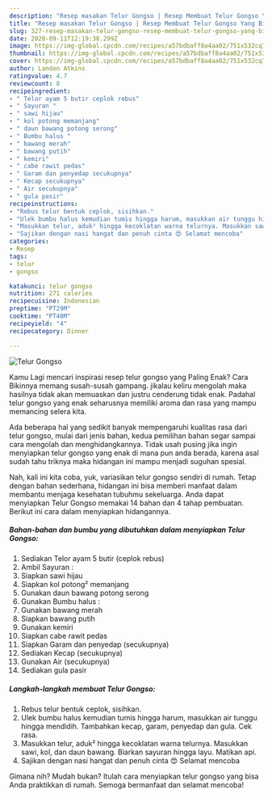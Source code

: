 ```yaml
---
description: "Resep masakan Telur Gongso | Resep Membuat Telur Gongso Yang Bisa Manjain Lidah"
title: "Resep masakan Telur Gongso | Resep Membuat Telur Gongso Yang Bisa Manjain Lidah"
slug: 327-resep-masakan-telur-gongso-resep-membuat-telur-gongso-yang-bisa-manjain-lidah
date: 2020-09-11T12:19:38.299Z
image: https://img-global.cpcdn.com/recipes/a57bdbaff8a4aa02/751x532cq70/telur-gongso-foto-resep-utama.jpg
thumbnail: https://img-global.cpcdn.com/recipes/a57bdbaff8a4aa02/751x532cq70/telur-gongso-foto-resep-utama.jpg
cover: https://img-global.cpcdn.com/recipes/a57bdbaff8a4aa02/751x532cq70/telur-gongso-foto-resep-utama.jpg
author: Landon Atkins
ratingvalue: 4.7
reviewcount: 8
recipeingredient:
- " Telor ayam 5 butir ceplok rebus"
- " Sayuran "
- " sawi hijau"
- " kol potong memanjang"
- " daun bawang potong serong"
- " Bumbu halus "
- " bawang merah"
- " bawang putih"
- " kemiri"
- " cabe rawit pedas"
- " Garam dan penyedap secukupnya"
- " Kecap secukupnya"
- " Air secukupnya"
- " gula pasir"
recipeinstructions:
- "Rebus telur bentuk ceplok, sisihkan."
- "Ulek bumbu halus kemudian tumis hingga harum, masukkan air tunggu hingga mendidih. Tambahkan kecap, garam, penyedap dan gula. Cek rasa."
- "Masukkan telur, aduk² hingga kecoklatan warna telurnya. Masukkan sawi, kol, dan daun bawang. Biarkan sayuran hingga layu. Matikan api."
- "Sajikan dengan nasi hangat dan penuh cinta 😍 Selamat mencoba"
categories:
- Resep
tags:
- telur
- gongso

katakunci: telur gongso 
nutrition: 271 calories
recipecuisine: Indonesian
preptime: "PT29M"
cooktime: "PT48M"
recipeyield: "4"
recipecategory: Dinner

---
```



![Telur Gongso](https://img-global.cpcdn.com/recipes/a57bdbaff8a4aa02/751x532cq70/telur-gongso-foto-resep-utama.jpg)

Kamu Lagi mencari inspirasi resep telur gongso yang Paling Enak? Cara Bikinnya memang susah-susah gampang. jikalau keliru mengolah maka hasilnya tidak akan memuaskan dan justru cenderung tidak enak. Padahal telur gongso yang enak seharusnya memiliki aroma dan rasa yang mampu memancing selera kita.



Ada beberapa hal yang sedikit banyak mempengaruhi kualitas rasa dari telur gongso, mulai dari jenis bahan, kedua pemilihan bahan segar sampai cara mengolah dan menghidangkannya. Tidak usah pusing jika ingin menyiapkan telur gongso yang enak di mana pun anda berada, karena asal sudah tahu triknya maka hidangan ini mampu menjadi suguhan spesial.


Nah, kali ini kita coba, yuk, variasikan telur gongso sendiri di rumah. Tetap dengan bahan sederhana, hidangan ini bisa memberi manfaat dalam membantu menjaga kesehatan tubuhmu sekeluarga. Anda dapat menyiapkan Telur Gongso memakai 14 bahan dan 4 tahap pembuatan. Berikut ini cara dalam menyiapkan hidangannya.

<!--inarticleads1-->

##### Bahan-bahan dan bumbu yang dibutuhkan dalam menyiapkan Telur Gongso:

1. Sediakan  Telor ayam 5 butir (ceplok rebus)
1. Ambil  Sayuran :
1. Siapkan  sawi hijau
1. Siapkan  kol potong² memanjang
1. Gunakan  daun bawang potong serong
1. Gunakan  Bumbu halus :
1. Gunakan  bawang merah
1. Siapkan  bawang putih
1. Gunakan  kemiri
1. Siapkan  cabe rawit pedas
1. Siapkan  Garam dan penyedap (secukupnya)
1. Sediakan  Kecap (secukupnya)
1. Gunakan  Air (secukupnya)
1. Sediakan  gula pasir




<!--inarticleads2-->

##### Langkah-langkah membuat Telur Gongso:

1. Rebus telur bentuk ceplok, sisihkan.
1. Ulek bumbu halus kemudian tumis hingga harum, masukkan air tunggu hingga mendidih. Tambahkan kecap, garam, penyedap dan gula. Cek rasa.
1. Masukkan telur, aduk² hingga kecoklatan warna telurnya. Masukkan sawi, kol, dan daun bawang. Biarkan sayuran hingga layu. Matikan api.
1. Sajikan dengan nasi hangat dan penuh cinta 😍 Selamat mencoba




Gimana nih? Mudah bukan? Itulah cara menyiapkan telur gongso yang bisa Anda praktikkan di rumah. Semoga bermanfaat dan selamat mencoba!
